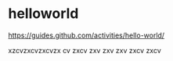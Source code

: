 # helloworld
https://guides.github.com/activities/hello-world/

xzcvzxcvzxcvzx
cv
zxcv
zxv
zxv
zxv
zxcv
zxcv
